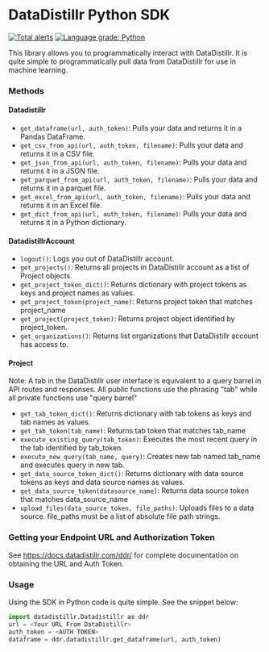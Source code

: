 # DataDistillr Python SDK

[![Total alerts](https://img.shields.io/lgtm/alerts/g/datadistillr/datadistillr-python-sdk.svg?logo=lgtm&logoWidth=18)](https://lgtm.com/projects/g/datadistillr/datadistillr-python-sdk/alerts/)
[![Language grade: Python](https://img.shields.io/lgtm/grade/python/g/datadistillr/datadistillr-python-sdk.svg?logo=lgtm&logoWidth=18)](https://lgtm.com/projects/g/datadistillr/datadistillr-python-sdk/context:python)

This library allows you to programmatically interact with DataDistillr.  It is quite simple to programmatically pull data 
from DataDistillr for use in machine learning. 

### Methods
#### Datadistillr
* `get_dataframe(url, auth_token)`: Pulls your data and returns it in a Pandas DataFrame.
* `get_csv_from_api(url, auth_token, filename)`:  Pulls your data and returns it in a CSV file.
* `get_json_from_api(url, auth_token, filename)`:  Pulls your data and returns it in a JSON file.
* `get_parquet_from_api(url, auth_token, filename)`:  Pulls your data and returns it in a parquet file.
* `get_excel_from_api(url, auth_token, filename)`:  Pulls your data and returns it in an Excel file.
* `get_dict_from_api(url, auth_token, filename)`:  Pulls your data and returns it in a Python dictionary.

#### DatadistillrAccount
* `logout()`:  Logs you out of DataDistillr account.
* `get_projects()`:  Returns all projects in DataDistillr account as a list of Project objects.
* `get_project_token_dict()`: Returns dictionary with project tokens as keys and project names as values.
* `get_project_token(project_name)`: Returns project token that matches project_name
* `get_project(project_token)`:  Returns project object identified by project_token.
* `get_organizations()`:  Returns list organizations that DataDistillr account has access to.

#### Project
Note: A tab in the DataDistillr user interface is equivalent to a query barrel in API routes and responses. All public functions use the phrasing "tab" while all private functions use "query barrel"
* `get_tab_token_dict()`: Returns dictionary with tab tokens as keys and tab names as values.
* `get_tab_token(tab_name)`: Returns tab token that matches tab_name
* `execute_existing_query(tab_token)`: Executes the most recent query in the tab identified by tab_token.
* `execute_new_query(tab_name, query)`: Creates new tab named tab_name and executes query in new tab.
* `get_data_source_token_dict()`: Returns dictionary with data source tokens as keys and data source names as values.
* `get_data_source_token(datasource_name)`: Returns data source token that matches data_source_name
* `upload_files(data_source_token, file_paths)`: Uploads files to a data source. file_paths must be a list of absolute file path strings.



### Getting your Endpoint URL and Authorization Token
See https://docs.datadistillr.com/ddr/ for complete documentation on obtaining the URL and Auth Token.

### Usage 
Using the SDK in Python code is quite simple.  See the snippet below:
```python
import datadistillr.Datadistillr as ddr
url = <Your URL From DataDistillr>
auth_token = <AUTH TOKEN>
dataframe = ddr.datadistillr.get_dataframe(url, auth_token)
```